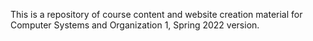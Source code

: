 This is a repository of course content and website creation material for Computer Systems and Organization 1, Spring 2022 version.
